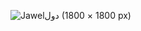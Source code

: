 ![Jawelدوِل (1800 × 1800 px)](https://user-images.githubusercontent.com/92473423/214541038-f346a9e5-ee6f-4156-8f86-b032e1a02555.png)

